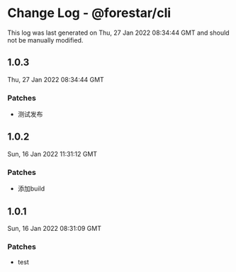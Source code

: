 # Change Log - @forestar/cli

This log was last generated on Thu, 27 Jan 2022 08:34:44 GMT and should not be manually modified.

## 1.0.3
Thu, 27 Jan 2022 08:34:44 GMT

### Patches

- 测试发布

## 1.0.2
Sun, 16 Jan 2022 11:31:12 GMT

### Patches

- 添加build

## 1.0.1
Sun, 16 Jan 2022 08:31:09 GMT

### Patches

- test

